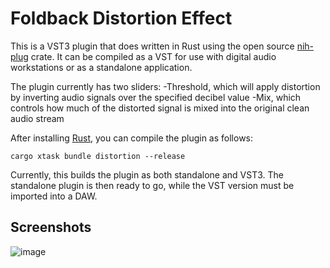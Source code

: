 # Foldback Distortion Effect

This is a VST3 plugin that does written in Rust using the open source [nih-plug](https://github.com/robbert-vdh/nih-plug) crate. It can be compiled as a VST for use with digital audio workstations or as a standalone application.

The plugin currently has two sliders: 
-Threshold, which will apply distortion by inverting audio signals over the specified decibel value 
-Mix, which controls how much of the distorted signal is mixed into the original clean audio stream

After installing [Rust](https://rustup.rs/), you can compile the plugin as follows:

```shell
cargo xtask bundle distortion --release
```

Currently, this builds the plugin as both standalone and VST3. The standalone plugin is then ready to go, while the VST version must be imported into a DAW.

## Screenshots

![image](https://github.com/marleypancakes/distortion/assets/82685635/76d5ee79-59e0-41d6-85cb-d0c84df5a69c)
